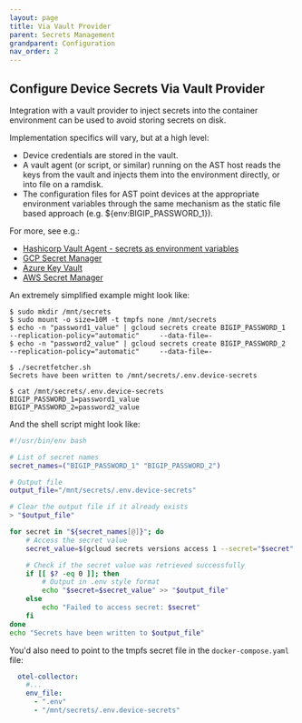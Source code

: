 ```yaml
---
layout: page
title: Via Vault Provider
parent: Secrets Management
grandparent: Configuration
nav_order: 2
---
```


## Configure Device Secrets Via Vault Provider

Integration with a vault provider to inject secrets into the container environment can
be used to avoid storing secrets on disk.

Implementation specifics will vary, but at a high level:

* Device credentials are stored in the vault.
* A vault agent (or script, or similar) running on the AST host reads the keys from the vault and injects them into the
environment directly, or into file on a ramdisk.
* The configuration files for AST point devices at the appropriate environment variables
through the same mechanism as the static file based approach (e.g. ${env:BIGIP_PASSWORD_1}).

For more, see e.g.:

* [Hashicorp Vault Agent - secrets as environment variables](https://developer.hashicorp.com/vault/tutorials/vault-agent/agent-env-vars)
* [GCP Secret Manager](https://cloud.google.com/secret-manager/docs/create-secret-quickstart#secretmanager-quickstart-gcloud)
* [Azure Key Vault](https://learn.microsoft.com/en-us/azure/key-vault/secrets/quick-create-cli)
* [AWS Secret Manager](https://docs.aws.amazon.com/secretsmanager/latest/userguide/retrieving-secrets_cli.html)

An extremely simplified example might look like:
```shell
$ sudo mkdir /mnt/secrets
$ sudo mount -o size=10M -t tmpfs none /mnt/secrets
$ echo -n "password1_value" | gcloud secrets create BIGIP_PASSWORD_1     --replication-policy="automatic"     --data-file=-
$ echo -n "password2_value" | gcloud secrets create BIGIP_PASSWORD_2     --replication-policy="automatic"     --data-file=-

$ ./secretfetcher.sh 
Secrets have been written to /mnt/secrets/.env.device-secrets

$ cat /mnt/secrets/.env.device-secrets
BIGIP_PASSWORD_1=password1_value
BIGIP_PASSWORD_2=password2_value
```

And the shell script might look like:
```bash
#!/usr/bin/env bash

# List of secret names
secret_names=("BIGIP_PASSWORD_1" "BIGIP_PASSWORD_2")

# Output file
output_file="/mnt/secrets/.env.device-secrets"

# Clear the output file if it already exists
> "$output_file"

for secret in "${secret_names[@]}"; do
    # Access the secret value
    secret_value=$(gcloud secrets versions access 1 --secret="$secret" 2>/dev/null)

    # Check if the secret value was retrieved successfully
    if [[ $? -eq 0 ]]; then
        # Output in .env style format
        echo "$secret=$secret_value" >> "$output_file"
    else
        echo "Failed to access secret: $secret"
    fi
done
echo "Secrets have been written to $output_file"
```

You'd also need to point to the tmpfs secret file in the `docker-compose.yaml` file:
```yaml
  otel-collector:
    #...
    env_file:
      - ".env"
      - "/mnt/secrets/.env.device-secrets"
```